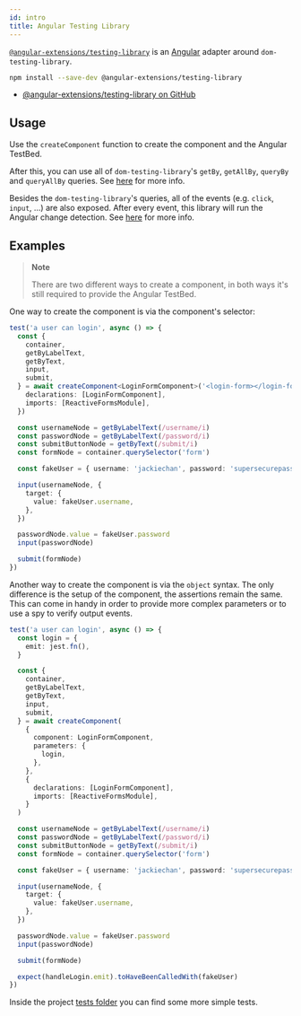 ```yaml
---
id: intro
title: Angular Testing Library
---
```


[`@angular-extensions/testing-library`][gh] is an [Angular][angular] adapter
around `dom-testing-library`.

```bash
npm install --save-dev @angular-extensions/testing-library
```

- [@angular-extensions/testing-library on GitHub][gh]

## Usage

Use the `createComponent` function to create the component and the Angular
TestBed.

After this, you can use all of `dom-testing-library`'s `getBy`, `getAllBy`,
`queryBy` and `queryAllBy` queries. See
[here](dom-testing-library/api-queries.md) for more info.

Besides the `dom-testing-library`'s queries, all of the events (e.g. `click`,
`input`, ...) are also exposed. After every event, this library will run the
Angular change detection. See [here](dom-testing-library/api-events.md) for more
info.

## Examples

> **Note**
>
> There are two different ways to create a component, in both ways it's still
> required to provide the Angular TestBed.

One way to create the component is via the component's selector:

```typescript
test('a user can login', async () => {
  const {
    container,
    getByLabelText,
    getByText,
    input,
    submit,
  } = await createComponent<LoginFormComponent>('<login-form></login-form>', {
    declarations: [LoginFormComponent],
    imports: [ReactiveFormsModule],
  })

  const usernameNode = getByLabelText(/username/i)
  const passwordNode = getByLabelText(/password/i)
  const submitButtonNode = getByText(/submit/i)
  const formNode = container.querySelector('form')

  const fakeUser = { username: 'jackiechan', password: 'supersecurepassword' }

  input(usernameNode, {
    target: {
      value: fakeUser.username,
    },
  })

  passwordNode.value = fakeUser.password
  input(passwordNode)

  submit(formNode)
})
```

Another way to create the component is via the `object` syntax. The only
difference is the setup of the component, the assertions remain the same. This
can come in handy in order to provide more complex parameters or to use a spy to
verify output events.

```typescript
test('a user can login', async () => {
  const login = {
    emit: jest.fn(),
  }

  const {
    container,
    getByLabelText,
    getByText,
    input,
    submit,
  } = await createComponent(
    {
      component: LoginFormComponent,
      parameters: {
        login,
      },
    },
    {
      declarations: [LoginFormComponent],
      imports: [ReactiveFormsModule],
    }
  )

  const usernameNode = getByLabelText(/username/i)
  const passwordNode = getByLabelText(/password/i)
  const submitButtonNode = getByText(/submit/i)
  const formNode = container.querySelector('form')

  const fakeUser = { username: 'jackiechan', password: 'supersecurepassword' }

  input(usernameNode, {
    target: {
      value: fakeUser.username,
    },
  })

  passwordNode.value = fakeUser.password
  input(passwordNode)

  submit(formNode)

  expect(handleLogin.emit).toHaveBeenCalledWith(fakeUser)
})
```

Inside the project
[tests folder](https://github.com/angular-extensions/testing-library/tree/master/projects/testing-library/tests)
you can find some more simple tests.

[gh]: https://github.com/angular-extensions/testing-library
[angular]: https://angular.io/
